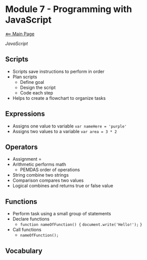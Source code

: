 # Module 7 - Programming with JavaScript
[<== Main Page](../README.md)


*JavaScript* 

## Scripts
- Scripts save instructions to perform in order
- Plan scripts
  - Define goal
  - Design the script
  - Code each step
- Helps to create a flowchart to organize tasks


## Expressions
- Assigns one value to variable ```var nameHere = 'purple'```
- Assigns two values to a variable ```var area = 3 * 2```

## Operators
- Assignment =
- Arithmetic performs math
  - PEMDAS order of operations
- String combine two strings
- Comparison compares two values
- Logical combines and returns true or false value

## Functions
- Perform task using a small group of statements
- Declare functions
  - ```function nameOfFunction() {```
    ```document.write('Hello!');```
    ```}```
- Call functions
  - ```nameOfFunction();```


## Vocabulary

